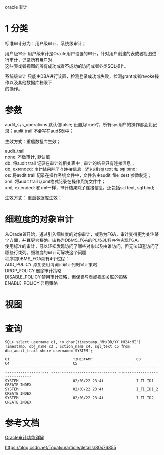 oracle 审计

# 1 分类
标准审计分为：用户级审计、系统级审计；  

用户级审计
用户级审计是Oracle用户设置的审计，针对用户创建的表或者视图进行审计，记录所有用户对  
这些表或者视图的所有成功或者不成功的访问或者各类SQL操作。  

系统级审计
只能由DBA进行设置，检测登录成功或失败，检测grant或者revoke操作以及其他数据库权限下  
的操作。

# 参数
audit_sys_operations
默认值false; 设置为true时，所有sys用户的操作都会北记录；audit trail 不会写在aud$表中；  

生效方式：重启数据库生效；  

audit_trail  
none: 不做审计, 默认值  
db: 将audit trail 记录在审计的相关表中；审计的结果只有连接信息；  
db, extended: 审计结果除了有连接信息，还包括sql text 和 sql bind;  
os: 将audit trail 记录在操作系统文件中，文件名由audit_file_dest 参数制定；  
xml: 将audit trail 以xml格式记录在操作系统文件中；  
xml, extended: 和xml一样，审计结果除了连接信息，还包括sql text, sql bind;  

生效方式： 重启数据库生效；  

# 细粒度的对象审计
从Oracle9i开始，通过引入细粒度的对象审计，或称为FGA，审计变得更为关注某个方面，并且更为精确。由称为DBMS_FGA的PL/SQL程序包实现FGA。  
使用标准的审计，可以轻松发现访问了哪些对象以及由谁访问，但无法知道访问了哪些行或列。细粒度的审计可解决这个问题  
程序包DBMS_FGA具有4个过程：  
ADD_POLICY      添加使用谓词和审计列的审计策略   
DROP_POLICY     删除审计策略  
DISABLE_POLICY  禁用审计策略，但保留与表或视图关联的策略  
ENABLE_POLICY   启用策略

# 视图

# 查询
```
SQL> select username c1, to_char(timestamp,'MM/DD/YY HH24:MI') Timestamp, obj_name c3 , action_name c4, sql_text c5 from dba_audit_trail where username='SYSTEM';

C1                             TIMESTAMP                    C3                             C4                             C5
------------------------------ ---------------------------- ------------------------------ ------------------------------ ------------------------------
SYSTEM                         02/08/22 23:43               I_T1_ID1                       CREATE INDEX
SYSTEM                         02/08/22 23:43               I_T1_ID1_2                     CREATE INDEX
SYSTEM                         02/08/22 23:43               I_T1_ID2                       CREATE INDEX
```


# 参考文档
[Oracle审计功能详解](
https://wenku.baidu.com/view/f045de5aed630b1c58eeb523.html?=SS-bdtg01&utm_source=bdss-WD&utm_medium=cpc&utm_account=SS-bdtg01&e_creative=54763667059&e_keywordid=342403483649&utm_source=bdss-WD&utm_medium=cpc&utm_account=SS-bdtg01&e_creative=54763667059&e_keywordid=342403483649&bd_vid=7810162419055165056)

https://blog.csdn.net/Touatou/article/details/80476855












